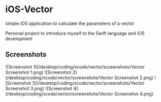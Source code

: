 # iOS-Vector
simple iOS application to calculate the parameters of a vector

Personal project to introduce myself to the Swift language and iOS development

## Screenshots
![Screenshot 1](/desktop/coding/xcode/vector/screenshots/Vector Screenshot 1.png)
![Screenshot 2](/desktop/coding/xcode/vector/screenshots/Vector Screenshot 2.png)
![Screenshot 3](/desktop/coding/xcode/vector/screenshots/Vector Screenshot 3.png)
![Screenshot 4](/desktop/coding/xcode/vector/screenshots/Vector Screenshot 4.png)
